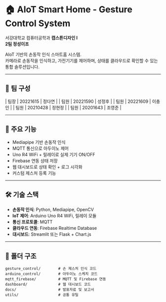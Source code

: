 
# 🏠 AIoT Smart Home - Gesture Control System

서강대학교 컴퓨터공학과 **캡스톤디자인 I**  
**2팀 정성이조**  

AIoT 기반의 손동작 인식 스마트홈 시스템.  
카메라로 손동작을 인식하고, 가전기기를 제어하며, 상태를 클라우드로 확인할 수 있는 통합 솔루션입니다.

---

## 👥 팀 구성

| 팀장 | 20221615 | 정다연 |
| 팀원 | 20221590 | 성정후 |
| 팀원 | 20221609 | 이충인 |
| 팀원 | 20210428 | 정현정 |
| 팀원 | 20201643 | 조영준 |

---

## 🧠 주요 기능

- Mediapipe 기반 손동작 인식
- MQTT 통신으로 아두이노 제어
- Uno R4 WiFi + 릴레이로 실제 기기 ON/OFF
- Firebase 연동 상태 저장
- 웹 대시보드로 상태 확인 + 로그 시각화
- 커스텀 제스처 등록 기능

---

## 🛠 기술 스택

- **손동작 인식**: Python, Mediapipe, OpenCV
- **IoT 제어**: Arduino Uno R4 WiFi, 릴레이 모듈
- **통신 프로토콜**: MQTT
- **클라우드 연동**: Firebase Realtime Database
- **대시보드**: Streamlit 또는 Flask + Chart.js

---

## 📁 폴더 구조

```
gesture_control/        # 손 제스처 인식 코드  
arduino_control/        # 아두이노 스케치 코드  
mqtt_firebase/          # MQTT 및 Firebase 연동  
dashboard/              # 웹 대시보드 코드  
docs/                   # 발표자료 및 보고서  
utils/                  # 공통 유틸
```
